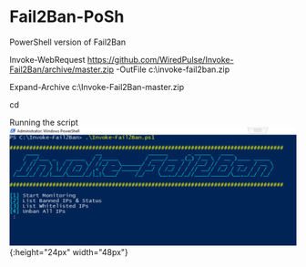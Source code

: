 # Fail2Ban-PoSh
PowerShell version of Fail2Ban


Invoke-WebRequest https://github.com/WiredPulse/Invoke-Fail2Ban/archive/master.zip -OutFile c:\invoke-fail2ban.zip

Expand-Archive c:\Invoke-Fail2Ban-master.zip

cd 


Running the script<br>
![Alt text](https://github.com/WiredPulse/Invoke-Fail2Ban/blob/master/Images/1-Menu.png?raw=true "Optional Title"){:height="24px" width="48px"}<br>
<br>

